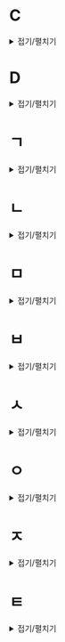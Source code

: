 # C
<details markdown="1">
<summary>접기/펼치기</summary>

- [c++ stl 자료구조](https://github.com/LEE026/algorithm-and-data-structure/tree/main/c%2B%2B_stl_data_structure)
  - [vector](https://github.com/LEE026/algorithm-and-data-structure/blob/main/c%2B%2B_stl_data_structure/vector.md)
  - list
  - set, unordered_set
  - map, unordered_map
  - [string](https://github.com/LEE026/algorithm-and-data-structure/blob/main/c%2B%2B_stl_data_structure/string.md)
  - [queue](https://github.com/LEE026/algorithm-and-data-structure/blob/main/c%2B%2B_stl_data_structure/queue.md)
  - [stack](https://github.com/LEE026/algorithm-and-data-structure/blob/main/c%2B%2B_stl_data_structure/stack.md)
  - [priority_queue](https://github.com/LEE026/algorithm-and-data-structure/blob/main/c%2B%2B_stl_data_structure/priority_queue.md)
  - deque
  - bitset
  - tuple
  
  
</details>

# D
<details markdown="1">
<summary>접기/펼치기</summary>

- DP
  - 0/1 배낭문제
  - LIS(가장 긴 증가하는 부분 수열)
  
  </details>
  

# ㄱ
<details markdown="1">
<summary>접기/펼치기</summary>

- 그래프
  - 그래프 순회
    - bfs
    - dfs
  - 최단거리 알고리즘
    - 다익스트라
    - 벨만포드
    - SPFA
    - 플로이드-워셜
  - 최소신장트리
  - 유니온 파인드
  - 크루스칼 알고리즘
  - 프림 알고리즘
  - 오일러 경로,회로
  - 해밀턴 경로,회로
  - 위상정렬

- 그리디
  - 스윕 라인
  
  </details>
  
# ㄴ
<details markdown="1">
<summary>접기/펼치기</summary>

- 누적합

</details>

# ㅁ
<details markdown="1">
<summary>접기/펼치기</summary>

- 문자열
  - kmp
  - LCS(가장 긴 증가하는 부분 문자열)
  
  </details>
  
# ㅂ
<details markdown="1">
<summary>접기/펼치기</summary>

- 백트래킹
- 분할정복
- 브루트 포스

</details>


# ㅅ
<details markdown="1">
<summary>접기/펼치기</summary>

- 세그먼트 트리
- 수학
  - 정수론
  - 유클리드 호제법
  - 중국인의 나머지 정리
  - 뫼비우스 반전공식
  - 고속 푸리에 변환
  - CCW
  
  </details>
  

# ㅇ
<details markdown="1">
<summary>접기/펼치기</summary>

- 이진 탐색
  - c++ stl
    - lower_bound
    - upper_bound
    - binary_search
  - 매개변수 탐색
  
  </details>
  
  
# ㅈ
<details markdown="1">
<summary>접기/펼치기</summary>

- 재귀
- 정렬
  - 선택 정렬
  - 삽입정렬
  - 버블 정렬
  - 힙정렬
  - 합병 정렬
  - 퀵정렬
  - 기수정렬
  - c++ stl
    - sort
    
    </details>
    

# ㅌ
<details markdown="1">
<summary>접기/펼치기</summary>

- 트리
  - 트리 dp

</details>






